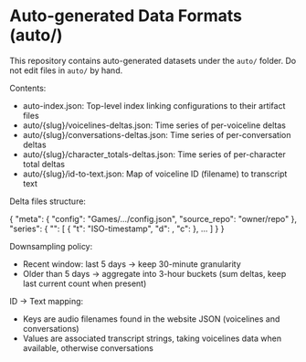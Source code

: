# Auto-generated Data Formats (auto/)

This repository contains auto-generated datasets under the `auto/` folder. Do not edit files in `auto/` by hand.

Contents:

- auto-index.json: Top-level index linking configurations to their artifact files
- auto/{slug}/voicelines-deltas.json: Time series of per-voiceline deltas
- auto/{slug}/conversations-deltas.json: Time series of per-conversation deltas
- auto/{slug}/character_totals-deltas.json: Time series of per-character total deltas
- auto/{slug}/id-to-text.json: Map of voiceline ID (filename) to transcript text

Delta files structure:

{
  "meta": { "config": "Games/.../config.json", "source_repo": "owner/repo" },
  "series": {
    "<id>": [ { "t": "ISO-timestamp", "d": <deltaNumber>, "c": <currentCountOptional> }, ... ]
  }
}

Downsampling policy:
- Recent window: last 5 days → keep 30-minute granularity
- Older than 5 days → aggregate into 3-hour buckets (sum deltas, keep last current count when present)

ID → Text mapping:
- Keys are audio filenames found in the website JSON (voicelines and conversations)
- Values are associated transcript strings, taking voicelines data when available, otherwise conversations
